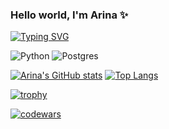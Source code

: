 ### Hello world, I'm Arina ✨

[![Typing SVG](https://readme-typing-svg.herokuapp.com?color=%2336BCF7&lines=computational+linguistics+student)](https://git.io/typing-svg)

![Python](https://img.shields.io/badge/python-3670A0?style=for-the-badge&logo=python&logoColor=ffdd54)
![Postgres](https://img.shields.io/badge/postgres-%23316192.svg?style=for-the-badge&logo=postgresql&logoColor=white)

[![Arina's GitHub stats](https://github-readme-stats.vercel.app/api?username=Sol-Arina&show_icons=true&theme=tokyonight)](https://github.com/Sol-Arina/github-readme-stats)
[![Top Langs](https://github-readme-stats.vercel.app/api/top-langs/?username=Sol-Arina&layout=compact&theme=tokyonight)](https://github.com/Sol-Arina/github-readme-stats)

[![trophy](https://github-profile-trophy.vercel.app/?username=Sol-Arina&theme=tokyonight)](https://github.com/Sol-Arina/github-profile-trophy)

[![codewars](https://www.codewars.com/users/Ashling_Burns%20/badges/large)](https://www.codewars.com/users/Ashling_Burns%20)
<!--
**Sol-Arina/Sol-Arina** is a ✨ _special_ 👋 repository because its `README.md` (this file) appears on your GitHub profile.

Here are some ideas to get you started:

- 🔭 I’m currently working on ...
- 🌱 I’m currently learning ...
- 👯 I’m looking to collaborate on ...
- 🤔 I’m looking for help with ...
- 💬 Ask me about ...
- 📫 How to reach me: ...
- 😄 Pronouns: ...
- ⚡ Fun fact: ...
-->
